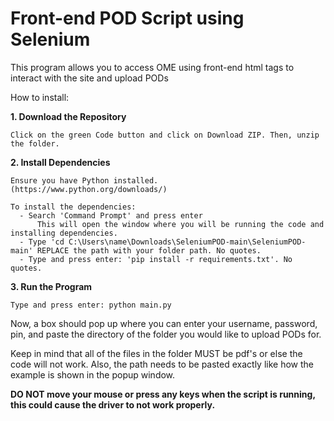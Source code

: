 # Front-end POD Script using Selenium

This program allows you to access OME using front-end html tags to interact with the site and upload PODs

How to install:

<b> 1. Download the Repository </b>

    Click on the green Code button and click on Download ZIP. Then, unzip the folder.
  
<b> 2. Install Dependencies </b>


    Ensure you have Python installed.
    (https://www.python.org/downloads/)

    To install the dependencies:
      - Search 'Command Prompt' and press enter
          This will open the window where you will be running the code and installing dependencies.
      - Type 'cd C:\Users\name\Downloads\SeleniumPOD-main\SeleniumPOD-main' REPLACE the path with your folder path. No quotes.
      - Type and press enter: 'pip install -r requirements.txt'. No quotes.
      
<b> 3. Run the Program </b>

    Type and press enter: python main.py
    
Now, a box should pop up where you can enter your username, password, pin, and paste the directory of the folder you would like
to upload PODs for.

Keep in mind that all of the files in the folder MUST be pdf's or else the code will not work. Also, the path needs to be pasted
exactly like how the example is shown in the popup window.

<b> DO NOT move your mouse or press any keys when the script is running, this could cause the driver to not work properly. </b>
